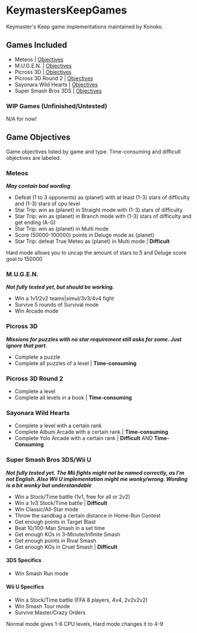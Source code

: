 # KeymastersKeepGames
Keymaster's Keep game implementations maintained by Konoko.


## Games Included
- Meteos | [Objectives](#meteos)
- M.U.G.E.N. | [Objectives](#mugen)
- Picross 3D | [Objectives](#picross-3d)
- Picross 3D Round 2 | [Objectives](#picross-3d-round-2)
- Sayonara Wild Hearts | [Objectives](#sayonara-wild-hearts)
- Super Smash Bros 3DS | [Objectives](#super-smash-bros-3dswii-u)


### WIP Games (Unfinished/Untested)
N/A for now!

## Game Objectives
Game objectives listed by game and type. Time-consuming and difficult objectives are labeled.

### Meteos
***May contain bad wording***
- Defeat (1 to 3 opponents) as (planet) with at least (1-3) stars of difficulty and (1-3) stars of cpu level
- Star Trip: win as (planet) in Straight mode with (1-3) stars of difficulty
- Star Trip: win as (planet) in Branch mode with (1-3) stars of difficulty and get ending (A-G)
- Star Trip: win as (planet) in Multi mode
- Score (50000-100000) points in Deluge mode as (planet)
- Star Trip: defeat True Meteo as (planet) in Multi mode | **Difficult**

Hard mode allows you to uncap the amount of stars to 5 and Deluge score goal to 150000

### M.U.G.E.N.
***Not fully tested yet, but should be working.***
- Win a 1v1/2v2 teams|simul/3v3/4v4 fight
- Survive 5 rounds of Survival mode
- Win Arcade mode

### Picross 3D
***Missions for puzzles with no star requirement still asks for some. Just ignore that part.***
- Complete a puzzle
- Complete all puzzles of a level | **Time-consuming**

### Picross 3D Round 2
- Complete a level
- Complete all levels in a book | **Time-consuming**

### Sayonara Wild Hearts
- Complete a level with a certain rank
- Complete Album Arcade with a certain rank | **Time-consuming**
- Complete Yolo Arcade with a certain rank | **Difficult** AND **Time-Consuming**

### Super Smash Bros 3DS/Wii U
***Not fully tested yet. The Mii fights might not be named correctly, as I'm not English. Also Wii U implementation might me wonky/wrong. Wording is a bit wonky but understandable***
- Win a Stock/Time battle (1v1, free for all or 2v2)
- Win a 1v3 Stock/Time battle | **Difficult**
- Win Classic/All-Star mode
- Throw the sandbag a certain distance in Home-Run Contest
- Get enough points in Target Blast
- Beat 10/100-Man Smash in a set time
- Get enough KOs in 3-Minute/Infinite Smash
- Get enough points in Rival Smash
- Get enough KOs in Cruel Smash | **Difficult**

#### 3DS Specifics
- Win Smash Run mode

#### Wii U Specifics
- Win a Stock/Time battle (FFA 8 players, 4v4, 2v2v2v2)
- Win Smash Tour mode
- Survive Master/Crazy Orders

Normal mode gives 1-6 CPU levels, Hard mode changes it to 4-9
